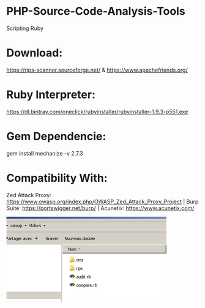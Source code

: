 # PHP-Source-Code-Analysis-Tools
Scripting Ruby

# Download:
https://rips-scanner.sourceforge.net/ & https://www.apachefriends.org/

# Ruby Interpreter: 
https://dl.bintray.com/oneclick/rubyinstaller/rubyinstaller-1.9.3-p551.exe
# Gem Dependencie: 
gem install mechanize -v 2.7.3

# Compatibility With:
Zed Attack Proxy: https://www.owasp.org/index.php/OWASP_Zed_Attack_Proxy_Project |
Burp Suite: https://portswigger.net/burp/ |
Acunetix: https://www.acunetix.com/

![Screenshot](install.png)
